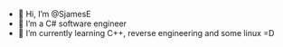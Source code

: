 - 👋 Hi, I’m @SjamesE
- 👀 I’m a C# software engineer 
- 🌱 I’m currently learning C++, reverse engineering and some linux =D

<!---
SjamesE/SjamesE is a ✨ special ✨ repository because its `README.md` (this file) appears on your GitHub profile.
You can click the Preview link to take a look at your changes.
--->
